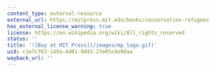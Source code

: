 ```yaml
---
content_type: external-resource
external_url: https://mitpress.mit.edu/books/conservation-refugees
has_external_license_warning: true
license: https://en.wikipedia.org/wiki/All_rights_reserved
status: ''
title: '![Buy at MIT Press](/images/mp_logo.gif)'
uid: c1e7c763-149a-4d81-9d43-27e05c4e9daa
wayback_url: ''
---
```

